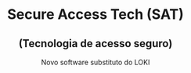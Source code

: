 <div align="center">
  <h1>Secure Access Tech (SAT)</h1>
  <h2>(Tecnologia de acesso seguro)</h2>
  <p>Novo software substituto do LOKI</p>
</div>
